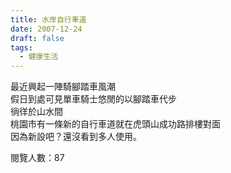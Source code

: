 ```yaml
---
title: 水岸自行車道
date: 2007-12-24
draft: false
tags:
  - 健康生活
---
```

最近興起一陣騎腳踏車風潮  
假日到處可見單車騎士悠閒的以腳踏車代步  
徜徉於山水間  
桃園市有一條新的自行車道就在虎頭山成功路排樓對面  
因為新設吧？還沒看到多人使用。  


閱覽人數：87